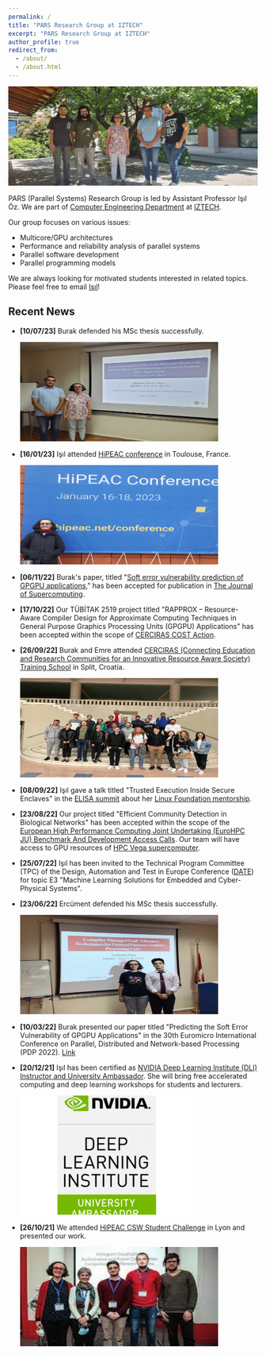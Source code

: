 ```yaml
---
permalink: /
title: "PARS Research Group at IZTECH"
excerpt: "PARS Research Group at IZTECH"
author_profile: true
redirect_from: 
  - /about/
  - /about.html
---
```

<img src='/images/parsiyte.jpeg' width="600" height="200">

PARS (Parallel Systems) Research Group is led by Assistant Professor Işıl Öz. We are part of [Computer Engineering Department](https://ceng.iyte.edu.tr) at [IZTECH](https://www.iyte.edu.tr).

Our group focuses on various issues:

- Multicore/GPU architectures
- Performance and reliability analysis of parallel systems
- Parallel software development
- Parallel programming models

We are always looking for motivated students interested in related topics. Please feel free to email [Işıl](mailto:isiloz@iyte.edu.tr)!


Recent News
------
- **[10/07/23]** Burak defended his MSc thesis successfully. 

  <img src='/images/BT_defense.jpeg' width="400" height="200">


- **[16/01/23]** Işıl attended [HiPEAC conference](https://www.hipeac.net/2023/toulouse/) in Toulouse, France.

  <img src='/images/20230117_192628.jpg' width="400" height="200">
  
- **[06/11/22]** Burak's paper, titled "[Soft error vulnerability prediction of GPGPU applications](https://link.springer.com/article/10.1007/s11227-022-04933-2)," has been accepted for publication in [The Journal of Supercomputing](https://www.springer.com/journal/11227). 

- **[17/10/22]** Our TÜBİTAK 2519 project titled "RAPPROX – Resource-Aware Compiler Design for Approximate Computing Techniques in General Purpose Graphics Processing Units (GPGPU) Applications" has been accepted within the scope of [CERCIRAS COST Action](https://www.cerciras.org).

- **[26/09/22]** Burak and Emre attended [CERCIRAS (Connecting Education and Research Communities for an Innovative Resource Aware Society) Training School](https://www.cerciras.org/cerciras-training-school-2022/) in Split, Croatia.

  <img src='/images/CERCIRAS2022TrainingSchool.jpg' width="400" height="200">
  
- **[08/09/22]** Işıl gave a talk titled "Trusted Execution Inside Secure Enclaves" in the [ELISA summit](https://events.linuxfoundation.org/elisa-summit/) about her [Linux Foundation mentorship](https://lfx.linuxfoundation.org/tools/mentorship/).

- **[23/08/22]** Our project titled "Efficient Community Detection in Biological Networks" has been accepted within the scope of the [European High Performance Computing Joint Undertaking (EuroHPC JU) Benchmark And Development Access Calls](https://prace-ri.eu/hpc-access/eurohpc-access/eurohpc-ju-benchmark-and-development-access-calls/). Our team will have access to GPU resources of [HPC Vega supercomputer](https://doc.vega.izum.si/).

- **[25/07/22]** Işıl has been invited to the Technical Program Committee (TPC) of the Design, Automation and Test in Europe Conference ([DATE](https://www.date-conference.com/)) for topic E3 "Machine Learning Solutions for Embedded and Cyber-Physical Systems".

- **[23/06/22]** Ercüment defended his MSc thesis successfully.

  <img src='/images/EK_defense.png' width="400" height="200">


- **[10/03/22]** Burak presented our paper titled "Predicting the Soft Error Vulnerability of GPGPU Applications" in the 30th Euromicro International Conference on Parallel, Distributed and Network-based Processing (PDP 2022). [Link](https://www.youtube.com/watch?v=UjibAly2sjY)

- **[20/12/21]** Işıl has been certified as [NVIDIA Deep Learning Institute (DLI) Instructor and University Ambassador](https://www.nvidia.com/en-gb/deep-learning-ai/education/ambassador-program/). She will bring free accelerated computing and deep learning workshops for students and lecturers. 

  <img src='/images/nvidia-350x240.png' width="350" height="240">
  
- **[26/10/21]** We attended [HiPEAC CSW Student Challenge](https://www.hipeac.net/csw/2021/lyon/) in Lyon and presented our work. 

  <img src='/images/lyon.jpeg' width="400" height="200">
